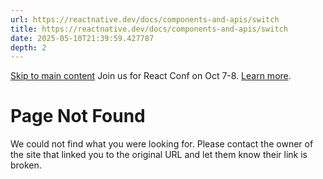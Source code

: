 ```yaml
---
url: https://reactnative.dev/docs/components-and-apis/switch
title: https://reactnative.dev/docs/components-and-apis/switch
date: 2025-05-10T21:39:59.427787
depth: 2
---
```


[Skip to main content](https://reactnative.dev/docs/components-and-apis/switch#__docusaurus_skipToContent_fallback)
Join us for React Conf on Oct 7-8. [Learn more](https://conf.react.dev).
# Page Not Found
We could not find what you were looking for.
Please contact the owner of the site that linked you to the original URL and let them know their link is broken.

